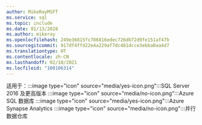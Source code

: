 ```yaml
---
author: MikeRayMSFT
ms.service: sql
ms.topic: include
ms.date: 01/13/2020
ms.author: mikeray
ms.openlocfilehash: 249e36815fc786816edec726db72d9fe151af47b
ms.sourcegitcommit: 917df4ffd22e4a229af7dc481dcce3ebba0aa4d7
ms.translationtype: HT
ms.contentlocale: zh-CN
ms.lasthandoff: 02/10/2021
ms.locfileid: "100106314"
---
```

<Token>适用于：:::image type="icon" source="media/yes-icon.png":::SQL Server 2016 及更高版本 :::image type="icon" source="media/no-icon.png":::Azure SQL 数据库 :::image type="icon" source="media/yes-icon.png":::Azure Synapse Analytics :::image type="icon" source="media/no-icon.png":::并行数据仓库 </Token>

